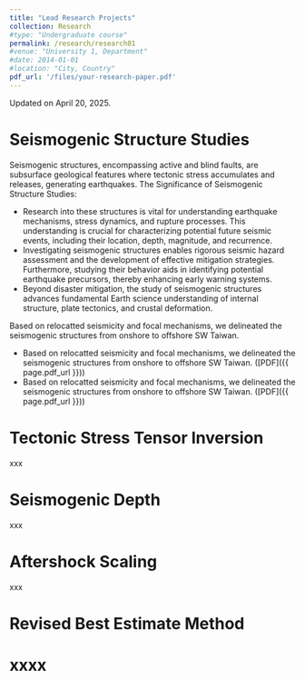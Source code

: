 ```yaml
---
title: "Lead Research Projects"
collection: Research
#type: "Undergraduate course"
permalink: /research/research01
#venue: "University 1, Department"
#date: 2014-01-01
#location: "City, Country"
pdf_url: '/files/your-research-paper.pdf'
---
```


Updated on April 20, 2025.

Seismogenic Structure Studies
======
Seismogenic structures, encompassing active and blind faults, are subsurface geological features where tectonic stress accumulates and releases, generating earthquakes.
The Significance of Seismogenic Structure Studies:
+ Research into these structures is vital for understanding earthquake mechanisms, stress dynamics, and rupture processes. This understanding is crucial for characterizing potential future seismic events, including their location, depth, magnitude, and recurrence.
+ Investigating seismogenic structures enables rigorous seismic hazard assessment and the development of effective mitigation strategies. Furthermore, studying their behavior aids in identifying potential earthquake precursors, thereby enhancing early warning systems.
+ Beyond disaster mitigation, the study of seismogenic structures advances fundamental Earth science understanding of internal structure, plate tectonics, and crustal deformation.

Based on relocatted seismicity and focal mechanisms, we delineated the seismogenic structures from onshore to offshore SW Taiwan.
+ Based on relocatted seismicity and focal mechanisms, we delineated the seismogenic structures from onshore to offshore SW Taiwan. ([PDF]({{ page.pdf_url }}))
+ Based on relocatted seismicity and focal mechanisms, we delineated the seismogenic structures from onshore to offshore SW Taiwan. ([PDF]({{ page.pdf_url }}))

Tectonic Stress Tensor Inversion
======
xxx

Seismogenic Depth
======
xxx

Aftershock Scaling
======
xxx

Revised Best Estimate Method
======
xxxx
=====
